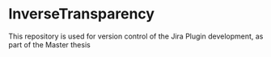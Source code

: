 # InverseTransparency
This repository is used for version control of the Jira Plugin development, as part of the Master thesis
